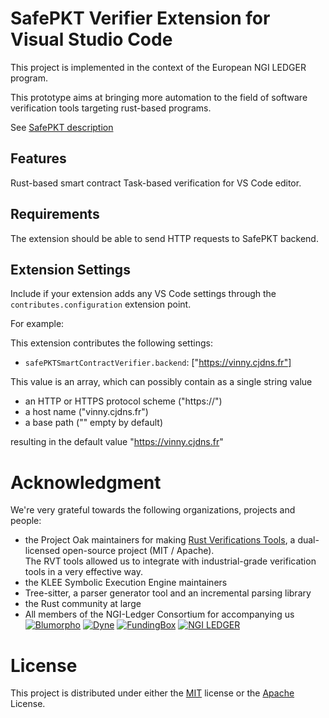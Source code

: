 # SafePKT Verifier Extension for Visual Studio Code

This project is implemented in the context of the European NGI LEDGER program.

This prototype aims at bringing more automation
to the field of software verification tools targeting rust-based programs.

See [SafePKT description](https://ledgerproject.github.io/home/#/teams/SafePKT)

## Features

Rust-based smart contract Task-based verification for VS Code editor.

## Requirements

The extension should be able to send HTTP requests to SafePKT backend.

## Extension Settings

Include if your extension adds any VS Code settings through the `contributes.configuration` extension point.

For example:

This extension contributes the following settings:

* `safePKTSmartContractVerifier.backend`: ["https://vinny.cjdns.fr"]

This value is an array, which can possibly contain as a single string value
 - an HTTP or HTTPS protocol scheme ("https://")  
 - a host name ("vinny.cjdns.fr")  
 - a base path ("" empty by default)  

resulting in the default value "https://vinny.cjdns.fr"

# Acknowledgment

We're very grateful towards the following organizations, projects and people:
 - the Project Oak maintainers for making [Rust Verifications Tools](https://project-oak.github.io/rust-verification-tools/), a dual-licensed open-source project (MIT / Apache).  
 The RVT tools allowed us to integrate with industrial-grade verification tools in a very effective way. 
 - the KLEE Symbolic Execution Engine maintainers
 - Tree-sitter, a parser generator tool and an incremental parsing library 
 - the Rust community at large
 - All members of the NGI-Ledger Consortium for accompanying us  
 [![Blumorpho](../main/img/blumorpho-logo.png?raw=true)](https://www.blumorpho.com/) [![Dyne](../main/img/dyne-logo.png?raw=true)](https://www.dyne.org/ledger/) [![FundingBox](../main/img/funding-box-logo.png?raw=true)](https://fundingbox.com/) [![NGI LEDGER](../main/img/ledger-eu-logo.png?raw=true)](https://ledger-3rd-open-call.fundingbox.com/)

# License

This project is distributed under either the [MIT](../../blob/main/LICENSE-MIT) license or the [Apache](../../blob/main/LICENSE-APACHE) License.
